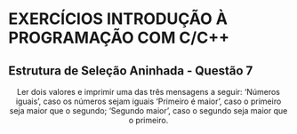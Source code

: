 # EXERCÍCIOS INTRODUÇÃO À PROGRAMAÇÃO COM C/C++ #

## Estrutura de Seleção Aninhada - Questão 7 ##

<p align="center">
 Ler dois valores e imprimir uma das três mensagens a seguir: ‘Números iguais’, caso os números sejam iguais ‘Primeiro é maior’, caso o primeiro seja maior que o segundo; ‘Segundo maior’, caso o segundo seja maior que o primeiro. </p>
